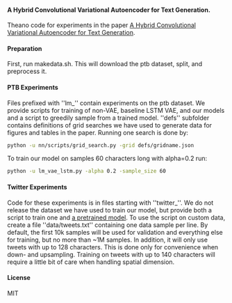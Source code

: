 ####  A Hybrid Convolutional Variational Autoencoder for Text Generation.

Theano code for experiments in the paper [A Hybrid Convolutional Variational Autoencoder for Text Generation](https://arxiv.org/abs/1702.02390).

#### Preparation

First, run makedata.sh. This will download the ptb dataset, split, and preprocess it.

#### PTB Experiments

Files prefixed with ''lm_'' contain experiments on the ptb dataset. We provide scripts for training of non-VAE, baseline LSTM VAE, and our models and a script to greedily sample from a trained model. ''defs'' subfolder contains definitions of grid searches we have used to generate data for figures and tables in the paper. Running one search is done by:
```bash
python -u nn/scripts/grid_search.py -grid defs/gridname.json
```
To train our model on samples 60 characters long with alpha=0.2 run:
```bash
python -u lm_vae_lstm.py -alpha 0.2 -sample_size 60
```

#### Twitter Experiments

Code for these experiments is in files starting with ''twitter_''. We do not release the dataset we have used to train our model, but provide both a script to train one and [a pretrained model](https://www.dropbox.com/s/lv20o4gbkwvy097/pretrained.tar?dl=1). To use the script on custom data, create a file ''data/tweets.txt'' containing one data sample per line. By default, the first 10k samples will be used for validation and everything else for training, but no more than ~1M samples. In addition, it will only use tweets with up to 128 characters. This is done only for convenience when down- and upsampling. Training on tweets with up to 140 characters will require a little bit of care when handling spatial dimension.

#### License

MIT
